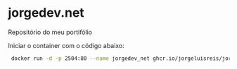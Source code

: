 # jorgedev.net
Repositório do meu portifólio

Iniciar o container com o código abaixo:

```bash
 docker run -d -p 2504:80 --name jorgedev_net ghcr.io/jorgeluisreis/jorgedev.net:main
```

